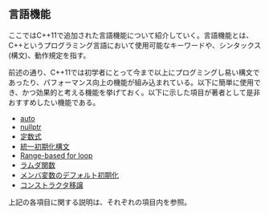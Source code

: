 ## 言語機能
ここではC++11で追加された言語機能について紹介していく。言語機能とは、C++というプログラミング言語において使用可能なキーワードや、シンタックス(構文)、動作規定を指す。

前述の通り、C++11では初学者にとって今まで以上にプログミングし易い構文であったり、パフォーマンス向上の機能が組み込まれている。以下に簡単に使用でき、かつ効果的と考える機能を挙げておく。以下に示した項目が著者として是非おすすめしたい機能である。

 * [auto](auto.md)
 * [nullptr](nullptr.md)
 * [定数式](constexpr.md)
 * [統一初期化構文](initializer_list.md)
 * [Range-based for loop](range_based_for.md)
 * [ラムダ関数](lambda_expression.md)
 * [メンバ変数のデフォルト初期化](member_variable_initialize.md)
 * [コンストラクタ移譲](delegate_constructor.md)

上記の各項目に関する説明は、それぞれの項目内を参照。
